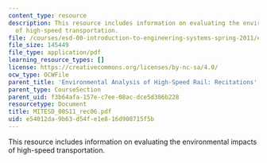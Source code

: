 ```yaml
---
content_type: resource
description: This resource includes information on evaluating the environmental impacts
  of high-speed transportation.
file: /courses/esd-00-introduction-to-engineering-systems-spring-2011/e54012da9b63d54fe1e816d900715f5b_MITESD_00S11_rec06.pdf
file_size: 145449
file_type: application/pdf
learning_resource_types: []
license: https://creativecommons.org/licenses/by-nc-sa/4.0/
ocw_type: OCWFile
parent_title: 'Environmental Analysis of High-Speed Rail: Recitations'
parent_type: CourseSection
parent_uid: f3b64afa-157e-c7ee-08ac-dce5d386b228
resourcetype: Document
title: MITESD_00S11_rec06.pdf
uid: e54012da-9b63-d54f-e1e8-16d900715f5b
---
```

This resource includes information on evaluating the environmental impacts of high-speed transportation.